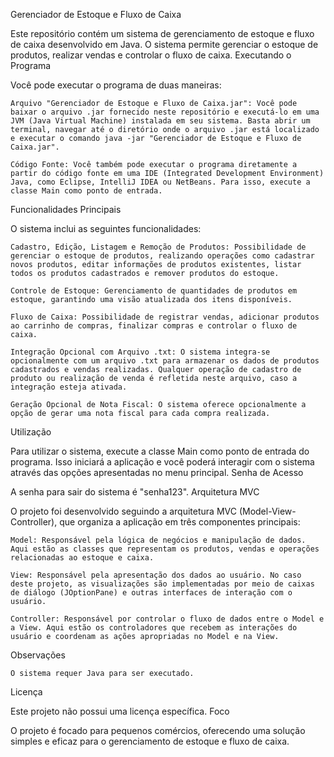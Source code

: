 Gerenciador de Estoque e Fluxo de Caixa

Este repositório contém um sistema de gerenciamento de estoque e fluxo de caixa desenvolvido em Java. O sistema permite gerenciar o estoque de produtos, realizar vendas e controlar o fluxo de caixa.
Executando o Programa

Você pode executar o programa de duas maneiras:

    Arquivo "Gerenciador de Estoque e Fluxo de Caixa.jar": Você pode baixar o arquivo .jar fornecido neste repositório e executá-lo em uma JVM (Java Virtual Machine) instalada em seu sistema. Basta abrir um terminal, navegar até o diretório onde o arquivo .jar está localizado e executar o comando java -jar "Gerenciador de Estoque e Fluxo de Caixa.jar".

    Código Fonte: Você também pode executar o programa diretamente a partir do código fonte em uma IDE (Integrated Development Environment) Java, como Eclipse, IntelliJ IDEA ou NetBeans. Para isso, execute a classe Main como ponto de entrada.

Funcionalidades Principais

O sistema inclui as seguintes funcionalidades:

    Cadastro, Edição, Listagem e Remoção de Produtos: Possibilidade de gerenciar o estoque de produtos, realizando operações como cadastrar novos produtos, editar informações de produtos existentes, listar todos os produtos cadastrados e remover produtos do estoque.

    Controle de Estoque: Gerenciamento de quantidades de produtos em estoque, garantindo uma visão atualizada dos itens disponíveis.

    Fluxo de Caixa: Possibilidade de registrar vendas, adicionar produtos ao carrinho de compras, finalizar compras e controlar o fluxo de caixa.

    Integração Opcional com Arquivo .txt: O sistema integra-se opcionalmente com um arquivo .txt para armazenar os dados de produtos cadastrados e vendas realizadas. Qualquer operação de cadastro de produto ou realização de venda é refletida neste arquivo, caso a integração esteja ativada.

    Geração Opcional de Nota Fiscal: O sistema oferece opcionalmente a opção de gerar uma nota fiscal para cada compra realizada.

Utilização

Para utilizar o sistema, execute a classe Main como ponto de entrada do programa. Isso iniciará a aplicação e você poderá interagir com o sistema através das opções apresentadas no menu principal.
Senha de Acesso

A senha para sair do sistema é "senha123".
Arquitetura MVC

O projeto foi desenvolvido seguindo a arquitetura MVC (Model-View-Controller), que organiza a aplicação em três componentes principais:

    Model: Responsável pela lógica de negócios e manipulação de dados. Aqui estão as classes que representam os produtos, vendas e operações relacionadas ao estoque e caixa.

    View: Responsável pela apresentação dos dados ao usuário. No caso deste projeto, as visualizações são implementadas por meio de caixas de diálogo (JOptionPane) e outras interfaces de interação com o usuário.

    Controller: Responsável por controlar o fluxo de dados entre o Model e a View. Aqui estão os controladores que recebem as interações do usuário e coordenam as ações apropriadas no Model e na View.

Observações

    O sistema requer Java para ser executado.

Licença

Este projeto não possui uma licença específica.
Foco

O projeto é focado para pequenos comércios, oferecendo uma solução simples e eficaz para o gerenciamento de estoque e fluxo de caixa.